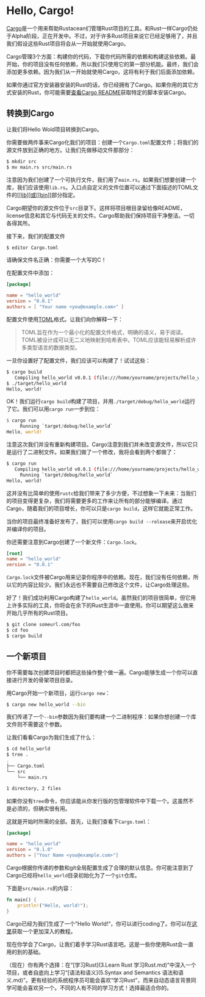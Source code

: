 # Hello, Cargo!
[Cargo](http://crates.io/)是一个用来帮助Rustacean们管理Rust项目的工具。和Rust一样Cargo仍处于Alpha阶段，正在开发中。不过，对于许多Rust项目来说它已经足够用了，并且我们假设这些Rust项目将会从一开始就使用Cargo。

Cargo管理3个方面：构建你的代码，下载你代码所需的依赖和构建这些依赖。最开始，你的项目没有任何依赖，所以我们只使用它的第一部分机能。最终，我们会添加更多依赖。因为我们从一开始就使用Cargo，这将有利于我们后面添加依赖。

如果你通过官方安装器安装的Rust的话，你已经拥有了Cargo。如果你用的其它方式安装的Rust，你可能需要[查看Cargo README](https://github.com/rust-lang/cargo#installing-cargo-from-nightlies)获取特定的脚本安装Cargo。

## 转换到Cargo
让我们将Hello Wold项目转换到Cargo。

你需要做两件事来Cargo化我们的项目：创建一个`Cargo.toml`配置文件；将我们的源文件放到正确的地方。让我们先做移动文件那部分：

```bash
$ mkdir src
$ mv main.rs src/main.rs
```

注意因为我们创建了一个可执行文件，我们用了`main.rs`。如果我们想要创建一个库，我们应该使用`lib.rs`。入口点自定义的文件位置可以通过下面描述的TOML文件的[[[lib]]或[[bin]]](http://doc.crates.io/manifest.html#configuring-a-target)部分指定。

Cargo期望你的源文件位于`src`目录下。这样将项目根目录留给像README，license信息和其它与代码无关的文件。Cargo帮助我们保持项目干净整洁。一切各得其所。

接下来，我们的配置文件

```bash
$ editor Cargo.toml
```

请确保文件名正确：你需要一个大写的C！

在配置文件中添加：

```toml
[package]

name = "hello_world"
version = "0.0.1"
authors = [ "Your name <you@example.com>" ]
```

配置文件使用[TOML](https://github.com/toml-lang/toml)格式。让我们向你解释一下：

> TOML旨在作为一个最小化的配置文件格式，明确的语义，易于阅读。TOML被设计成可以无二义地映射到哈希表中。TOML应该能轻易解析成许多类型语言的数据类型。

一旦你设置好了配置文件，我们应该可以构建了！试试这些：

```bash
$ cargo build
   Compiling hello_world v0.0.1 (file:///home/yourname/projects/hello_world)
$ ./target/hello_world
Hello, world!
```

OK！我们运行`cargo build`构建了项目，并用`./target/debug/hello_world`运行了它。我们可以用`cargo run`一步到位：

```rust
$ cargo run
     Running `target/debug/hello_world`
Hello, world!
```

注意这次我们并没有重新构建项目。Cargo注意到我们并未改变源文件，所以它只是运行了二进制文件。如果我们做了一个修改，我将会看到两个都做了：

```bash
$ cargo run
   Compiling hello_world v0.0.1 (file:///home/yourname/projects/hello_world)
     Running `target/debug/hello_world`
Hello, world!
```

这并没有比简单的使用`rustc`给我们带来了多少方便，不过想象一下未来：当我们的项目变得更复杂，我们将需要更多的工作来让所有的部分能够编译。通过Cargo，随着我们的项目增长，你可以只是`cargo build`，这样它就能正常工作。

当你的项目最终准备好发布了，我们可以使用`cargo build --release`来开启优化并编译你的项目。

你还需要注意到Cargo创建了一个新文件：`Cargo.lock`。

```toml
[root]
name = "hello_world"
version = "0.0.1"
```

`Cargo.lock`文件被Cargo用来记录你程序中的依赖。现在，我们没有任何依赖，所以它的内容比较少。我们永远也不需要自己修改这个文件，让Cargo处理这些。

好了！我们成功利用Cargo构建了`hello_world`。虽然我们的项目很简单，但它用上许多实际的工具，你将会在余下的Rust生涯中一直使用。你可以期望这么做来开始几乎所有的Rust项目。

```bash
$ git clone someurl.com/foo
$ cd foo
$ cargo build
```

## 一个新项目
你不需要每次创建项目时都把这些操作整个做一遍。Cargo能够生成一个你可以直接进行开发的骨架项目目录。

用Cargo开始一个新项目，运行`cargo new`：

```bash
$ cargo new hello_world --bin
```

我们传递了一个`--bin`参数因为我们要构建一个二进制程序：如果你想创建一个库文件则不需要这个参数。

让我们看看Cargo为我们生成了什么：

```bash
$ cd hello_world
$ tree .
.
├── Cargo.toml
└── src
    └── main.rs

1 directory, 2 files
```

如果你没有`tree`命令，你应该能从你发行版的包管理软件中下载一个。这虽然不是必须的，但确实很有用。

这就是开始时所需的全部。首先，让我们查看下`Cargo.toml`：

```toml
[package]

name = "hello_world"
version = "0.1.0"
authors = ["Your Name <you@example.com>"]
```

Cargo根据你传递的参数和git全局配置生成了合理的默认信息。你可能注意到了Cargo已经将`hello_world`目录初始化为了一个`git`仓库。

下面是`src/main.rs`的内容：

```rust
fn main() {
    println!("Hello, world!");
}
```

Cargo已经为我们生成了一个”Hello World!“，你可以进行coding了。你可以在[这里](http://doc.crates.io/guide.html)获取一个更加深入的教程。

现在你学会了Cargo，让我们着手学习Rust语言吧。这是一些你使用Rust会一直用的到的基础。

（现在）你有两个选择：在“[学习Rust](3.Learn Rust 学习Rust.md)”中深入一个项目，或者自底向上学习“[语法和语义](5.Syntax and Semantics 语法和语义.md)”。更有经验的系统程序员可能会喜欢“学习Rust”，而来自动态语言背景同学可能会喜欢另一个。不同的人有不同的学习方式！选择最适合你的。
